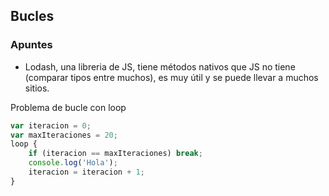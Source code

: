## Bucles

### Apuntes

- Lodash, una libreria de JS, tiene métodos nativos que JS no tiene (comparar tipos entre muchos), es muy útil y se puede llevar a muchos sitios.

Problema de bucle con loop

```javascript
var iteracion = 0;
var maxIteraciones = 20;
loop {
    if (iteracion == maxIteraciones) break;
    console.log('Hola');
    iteracion = iteracion + 1;
}

```
